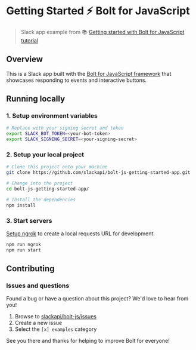 # Getting Started ⚡️ Bolt for JavaScript
> Slack app example from 📚 [Getting started with Bolt for JavaScript tutorial][1]

## Overview

This is a Slack app built with the [Bolt for JavaScript framework][2] that showcases
responding to events and interactive buttons.

## Running locally

### 1. Setup environment variables

```zsh
# Replace with your signing secret and token
export SLACK_BOT_TOKEN=<your-bot-token>
export SLACK_SIGNING_SECRET=<your-signing-secret>
```

### 2. Setup your local project

```zsh
# Clone this project onto your machine
git clone https://github.com/slackapi/bolt-js-getting-started-app.git

# Change into the project
cd bolt-js-getting-started-app/

# Install the dependencies
npm install
```

### 3. Start servers

[Setup ngrok][3] to create a local requests URL for development.

```zsh
npm run ngrok
npm run start
```

## Contributing

### Issues and questions

Found a bug or have a question about this project? We'd love to hear from you!

1. Browse to [slackapi/bolt-js/issues][4]
1. Create a new issue
1. Select the `[x] examples` category

See you there and thanks for helping to improve Bolt for everyone!

[1]: https://slack.dev/bolt-js/tutorial/getting-started
[2]: https://slack.dev/bolt-js/
[3]: https://slack.dev/bolt-js/tutorial/getting-started#setting-up-events
[4]: https://github.com/slackapi/bolt-js/issues/new